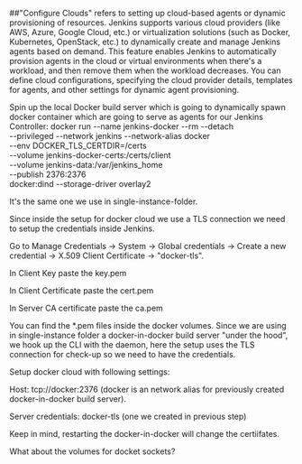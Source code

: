 ##"Configure Clouds" refers to setting up cloud-based agents or dynamic provisioning of resources. 
Jenkins supports various cloud providers (like AWS, Azure, Google Cloud, etc.) or virtualization solutions (such as Docker, Kubernetes, OpenStack, etc.) to dynamically create and manage Jenkins agents based on demand. 
This feature enables Jenkins to automatically provision agents in the cloud or virtual environments when there's a workload, and then remove them when the workload decreases. 
You can define cloud configurations, specifying the cloud provider details, templates for agents, and other settings for dynamic agent provisioning.

Spin up the local Docker build server which is going to dynamically spawn docker container which are going to serve as agents for our Jenkins Controller:
docker run --name jenkins-docker --rm --detach \
  --privileged --network jenkins --network-alias docker \
  --env DOCKER_TLS_CERTDIR=/certs \
  --volume jenkins-docker-certs:/certs/client \
  --volume jenkins-data:/var/jenkins_home \
  --publish 2376:2376 \
  docker:dind --storage-driver overlay2

It's the same one we use in single-instance-folder.

Since inside the setup for docker cloud we use a TLS connection we need to setup the credentials inside Jenkins.

Go to Manage Credentials -> System -> Global credentials -> Create a new credential -> X.509 Client Certificate -> "docker-tls".

In Client Key paste the key.pem

In Client Certificate paste the cert.pem

In Server CA certificate paste the ca.pem

You can find the *.pem files inside the docker volumes. Since we are using in single-instance folder a docker-in-docker build server "under the hood", we hook up the CLI with the daemon, here the setup uses the TLS connection for check-up so we need to have the credentials.

Setup docker cloud with following settings:

Host: tcp://docker:2376 (docker is an network alias for previously created docker-in-docker build server).

Server credentials: docker-tls (one we created in previous step)

Keep in mind, restarting the docker-in-docker will change the certiifates.

What about the volumes for docket sockets?


  
